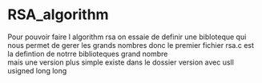 # RSA_algorithm
Pour pouvoir faire l algorithm rsa on essaie de definir une bibloteque qui nous permet de gerer les grands nombres
donc le premier fichier rsa.c est la defintion de notrre biblioteques grand nombre  
mais une version plus simple existe dans le dossier version avec usll   usigned long long 
